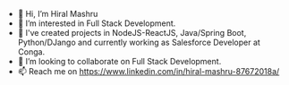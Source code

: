 - 👋 Hi, I’m Hiral Mashru
- 👀 I’m interested in Full Stack Development.
- 🌱 I've created projects in NodeJS-ReactJS, Java/Spring Boot, Python/DJango and currently working as Salesforce Developer at Conga.
- 💞️ I’m looking to collaborate on Full Stack Development.
- 📫 Reach me on https://www.linkedin.com/in/hiral-mashru-87672018a/

<!---
hiral-mashru/hiral-mashru is a ✨ special ✨ repository because its `README.md` (this file) appears on your GitHub profile.
You can click the Preview link to take a look at your changes.
--->
